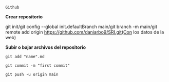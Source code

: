 `Github`

**Crear repositorio**

git init/git config --global init.defaultBranch main/git branch -m main/git remote add origin https://github.com/daniarbo9/SRI.git(Con los datos de la web)

**Subir o bajar archivos del repositorio**

`git add "name".md`

`git commit -m "first commit"`

`git push -u origin main`